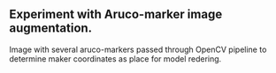 ## Experiment with Aruco-marker image augmentation.

Image with several aruco-markers passed through OpenCV pipeline to determine maker coordinates as place for model redering. 

